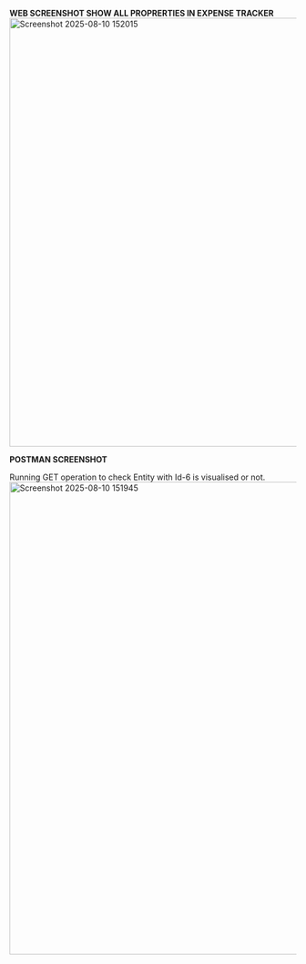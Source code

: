 **WEB SCREENSHOT SHOW ALL PROPRERTIES IN EXPENSE TRACKER**
<img width="1819" height="752" alt="Screenshot 2025-08-10 152015" src="https://github.com/user-attachments/assets/5b170718-88f5-408c-922f-24f2833a83b3" />

**POSTMAN SCREENSHOT** 

Running GET operation to check Entity with Id-6 is visualised or not.
<img width="1542" height="829" alt="Screenshot 2025-08-10 151945" src="https://github.com/user-attachments/assets/3f649089-d763-4ae1-a7ee-66388042420a" />
